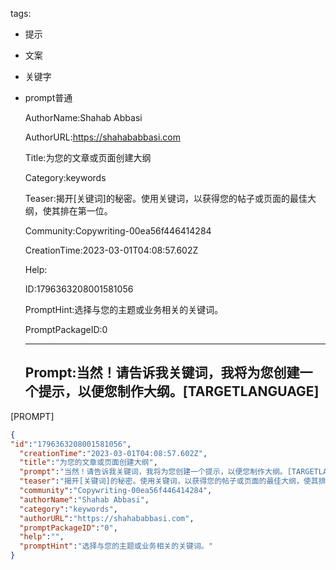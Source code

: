  tags: 
- 提示
- 文案
- 关键字
- prompt普通

  AuthorName:Shahab Abbasi

  AuthorURL:https://shahababbasi.com

  Title:为您的文章或页面创建大纲

  Category:keywords

  Teaser:揭开[关键词]的秘密。使用关键词，以获得您的帖子或页面的最佳大纲，使其排在第一位。

  Community:Copywriting-00ea56f446414284

  CreationTime:2023-03-01T04:08:57.602Z

  Help:

  ID:1796363208001581056

  PromptHint:选择与您的主题或业务相关的关键词。

  PromptPackageID:0

  ---

  ## Prompt:当然！请告诉我关键词，我将为您创建一个提示，以便您制作大纲。[TARGETLANGUAGE]

[PROMPT]

  ```json
  {
  "id":"1796363208001581056",
    "creationTime":"2023-03-01T04:08:57.602Z",
    "title":"为您的文章或页面创建大纲",
    "prompt":"当然！请告诉我关键词，我将为您创建一个提示，以便您制作大纲。[TARGETLANGUAGE]\n\n[PROMPT]",
    "teaser":"揭开[关键词]的秘密。使用关键词，以获得您的帖子或页面的最佳大纲，使其排在第一位。",
    "community":"Copywriting-00ea56f446414284",
    "authorName":"Shahab Abbasi",
    "category":"keywords",
    "authorURL":"https://shahababbasi.com",
    "promptPackageID":"0",
    "help":"",
    "promptHint":"选择与您的主题或业务相关的关键词。"
  }
  ```
